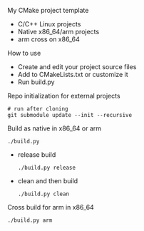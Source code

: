 
My CMake project template
- C/C++ Linux projects
- Native x86_64/arm projects
- arm cross on x86_64

How to use
- Create and edit your project source files
- Add to CMakeLists.txt or customize it
- Run build.py

Repo initialization for external projects
```
# run after cloning
git submodule update --init --recursive
```

Build as native in x86_64 or arm
```
./build.py
```
- release build

   ```
   ./build.py release
   ```
- clean and then build

   ```
   ./build.py clean
   ```

Cross build for arm in x86_64
```
./build.py arm
```
